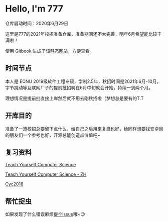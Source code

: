 # Hello, I'm 777

仓库启动时间：2020年6月29日

这里是777的2021年校招准备仓库，准备期间还不太完善，明年6月希望能比较丰满啦！

使用 Gitbook 生成了该[静态网站](https://hishark777.gitbook.io/android-interview/)，方便查看。

## 时间节点

本人是 ECNU 2019级软件工程专硕，学制2.5年，秋招时间是2021年6月-10月。 字节跳动等互联网厂子的提前批招聘在6月中旬就会开始，持续一到两个月。

理想情况是提前批直接上岸然后就不用去刚秋招啦（梦想总是要有的T.T

## 开库目的

准备了一遭校招总要留下点什么，给自己之后用来复盘也好，给同样想要找安卓岗的朋友们一个参考也好，开源总能创造点价值吧~

## 复习资料

[Teach Yourself Computer Science](https://teachyourselfcs.com/)

[Teach Yourself Computer Science - ZH](https://github.com/keithnull/TeachYourselfCS-CN/blob/master/TeachYourselfCS-CN.md)

[Cyc2018](https://www.nowcoder.com/discuss/148929?type=post&order=time&pos=&page=2&channel=1009&source_id=search_post)



## 帮忙捉虫

如果发现了什么错误麻烦[提个issue](https://github.com/hishark/Android-Interview/issues/new)哦~😉

